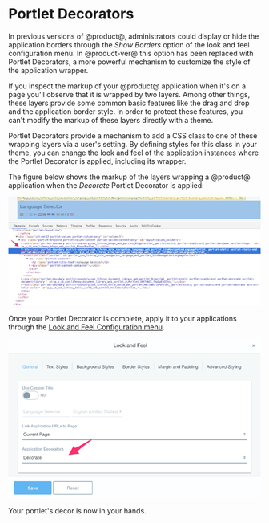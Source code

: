 # Portlet Decorators [](id=portlet-decorators)

In previous versions of @product@, administrators could display or hide the
application borders through the *Show Borders* option of the look and feel
configuration menu. In @product-ver@ this option has been replaced with
Portlet Decorators, a more powerful mechanism to customize the style of the
application wrapper.

If you inspect the markup of your @product@ application when it's on a page 
you'll observe that it is wrapped by two layers. Among other things, these 
layers provide some common basic features like the drag and drop and the 
application border style. In order to protect these features, you can't modify 
the markup of these layers directly with a theme.

Portlet Decorators provide a mechanism to add a CSS class to one of these
wrapping layers via a user's setting. By defining styles for this class in your
theme, you can change the look and feel of the application instances where the
Portlet Decorator is applied, including its wrapper.

The figure below shows the markup of the layers wrapping a @product@ application
when the *Decorate* Portlet Decorator is applied:

![Figure 1: Portlet Decorators add the decorator's CSS class to the application's wrapper](../../../../images/portlet-application-markup.png)

Once your Portlet Decorator is complete, apply it to your applications
through the [Look and Feel Configuration menu](https://dev.liferay.com/discover/portal/-/knowledge_base/7-1/look-and-feel-configuration).

![Figure 2: Portlet Decorators can be applied through the Look and Feel Configuration menu](../../../../images/app-decor-look-and-feel.png)

Your portlet's decor is now in your hands.